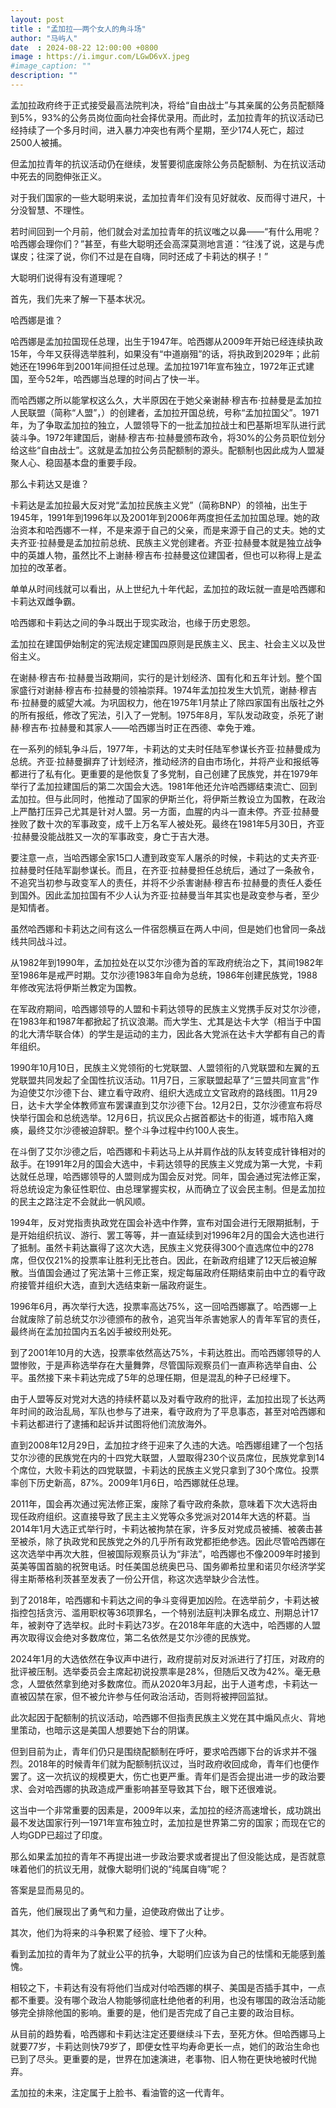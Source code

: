 ```yaml
---
layout: post
title : "孟加拉——两个女人的角斗场"
author: "马屿人"
date  : 2024-08-22 12:00:00 +0800
image : https://i.imgur.com/LGwD6vX.jpeg
#image_caption: ""
description: ""
---
```


孟加拉政府终于正式接受最高法院判决，将给“自由战士”与其亲属的公务员配额降到5%，93%的公务员岗位面向社会择优录用。而此时，孟加拉青年的抗议活动已经持续了一个多月时间，进入暴力冲突也有两个星期，至少174人死亡，超过2500人被捕。

<!--more-->

但孟加拉青年的抗议活动仍在继续，发誓要彻底废除公务员配额制、为在抗议活动中死去的同胞伸张正义。

对于我们国家的一些大聪明来说，孟加拉青年们没有见好就收、反而得寸进尺，十分没智慧、不理性。

若时间回到一个月前，他们就会对孟加拉青年的抗议嗤之以鼻——“有什么用呢？哈西娜会理你们？”甚至，有些大聪明还会高深莫测地言道：“往浅了说，这是与虎谋皮；往深了说，你们不过是在自嗨，同时还成了卡莉达的棋子！”

大聪明们说得有没有道理呢？

首先，我们先来了解一下基本状况。

哈西娜是谁？

哈西娜是孟加拉国现任总理，出生于1947年。哈西娜从2009年开始已经连续执政15年，今年又获得选举胜利，如果没有“中道崩殂”的话，将执政到2029年；此前她还在1996年到2001年间担任过总理。孟加拉1971年宣布独立，1972年正式建国，至今52年，哈西娜当总理的时间占了快一半。

而哈西娜之所以能掌权这么久，大半原因在于她父亲谢赫·穆吉布·拉赫曼是孟加拉人民联盟（简称“人盟”，）的创建者，孟加拉开国总统，号称“孟加拉国父”。1971年，为了争取孟加拉的独立，人盟领导下的一批孟加拉战士和巴基斯坦军队进行武装斗争。1972年建国后，谢赫·穆吉布·拉赫曼颁布政令，将30%的公务员职位划分给这些“自由战士”。这就是孟加拉公务员配额制的源头。配额制也因此成为人盟凝聚人心、稳固基本盘的重要手段。

那么卡莉达又是谁？

卡莉达是孟加拉最大反对党“孟加拉民族主义党”（简称BNP）的领袖，出生于1945年，1991年到1996年以及2001年到2006年两度担任孟加拉国总理。她的政治资本和哈西娜不一样，不是来源于自己的父亲，而是来源于自己的丈夫。她的丈夫齐亚·拉赫曼是孟加拉前总统、民族主义党创建者。齐亚·拉赫曼本就是独立战争中的英雄人物，虽然比不上谢赫·穆吉布·拉赫曼这位建国者，但也可以称得上是孟加拉的改革者。

单单从时间线就可以看出，从上世纪九十年代起，孟加拉的政坛就一直是哈西娜和卡莉达双雌争霸。

哈西娜和卡莉达之间的争斗既出于现实政治，也缘于历史恩怨。

孟加拉在建国伊始制定的宪法规定建国四原则是民族主义、民主、社会主义以及世俗主义。

在谢赫·穆吉布·拉赫曼当政期间，实行的是计划经济、国有化和五年计划。整个国家盛行对谢赫·穆吉布·拉赫曼的领袖崇拜。1974年孟加拉发生大饥荒，谢赫·穆吉布·拉赫曼的威望大减。为巩固权力，他在1975年1月禁止了除四家国有出版社之外的所有报纸，修改了宪法，引入了一党制。1975年8月，军队发动政变，杀死了谢赫·穆吉布·拉赫曼和其家人——哈西娜当时正在西德、幸免于难。

在一系列的倾轧争斗后，1977年，卡莉达的丈夫时任陆军参谋长齐亚·拉赫曼成为总统。齐亚·拉赫曼摒弃了计划经济，推动经济的自由市场化，并将产业和报纸等都进行了私有化。更重要的是他恢复了多党制，自己创建了民族党，并在1979年举行了孟加拉建国后的第二次国会大选。1981年他还允许哈西娜结束流亡、回到孟加拉。但与此同时，他推动了国家的伊斯兰化，将伊斯兰教设立为国教，在政治上严酷打压异己尤其是针对人盟。另一方面，血腥的内斗一直未停。齐亚·拉赫曼挫败了数十次的军事政变，成千上万名军人被处死。最终在1981年5月30日，齐亚·拉赫曼没能战胜又一次的军事政变，身亡于吉大港。

要注意一点，当哈西娜全家15口人遭到政变军人屠杀的时候，卡莉达的丈夫齐亚·拉赫曼时任陆军副参谋长。而且，在齐亚·拉赫曼担任总统后，通过了一条赦令，不追究当初参与政变军人的责任，并将不少杀害谢赫·穆吉布·拉赫曼的责任人委任到国外。因此孟加拉国有不少人认为齐亚·拉赫曼当年其实也是政变参与者，至少是知情者。

虽然哈西娜和卡莉达之间有这么一件宿怨横亘在两人中间，但是她们也曾同一条战线共同战斗过。

从1982年到1990年，孟加拉处在以艾尔沙德为首的军政府统治之下，其间1982年至1986年是戒严时期。艾尔沙德1983年自命为总统，1986年创建民族党，1988年修改宪法将伊斯兰教定为国教。

在军政府期间，哈西娜领导的人盟和卡莉达领导的民族主义党携手反对艾尔沙德，在1983年和1987年都掀起了抗议浪潮。而大学生、尤其是达卡大学（相当于中国的北大清华联合体）的学生是运动的主力，因此各大党派在达卡大学都有自己的青年组织。

1990年10月10日，民族主义党领衔的七党联盟、人盟领衔的八党联盟和左翼的五党联盟共同发起了全国性抗议活动。11月7日，三家联盟起草了“三盟共同宣言”作为迫使艾尔沙德下台、建立看守政府、组织大选成立文官政府的路线图。11月29日，达卡大学全体教师宣布罢课直到艾尔沙德下台。12月2日，艾尔沙德宣布将尽快举行国会和总统选举。12月6日，抗议民众占据首都达卡的街道，城市陷入瘫痪，最终艾尔沙德被迫辞职。整个斗争过程中约100人丧生。

在斗倒了艾尔沙德之后，哈西娜和卡莉达马上从并肩作战的队友转变成针锋相对的敌手。在1991年2月的国会大选中，卡莉达领导的民族主义党成为第一大党，卡莉达就任总理，哈西娜领导的人盟则成为国会反对党。同年，国会通过宪法修正案，将总统设定为象征性职位、由总理掌握实权，从而确立了议会民主制。但是孟加拉的民主之路注定不会就此一帆风顺。

1994年，反对党指责执政党在国会补选中作弊，宣布对国会进行无限期抵制，于是开始组织抗议、游行、罢工等等，并一直延续到对1996年2月的国会大选也进行了抵制。虽然卡莉达赢得了这次大选，民族主义党获得300个直选席位中的278席，但仅仅21%的投票率让胜利无比苍白。因此，在新政府组建了12天后被迫解散。当值国会通过了宪法第十三修正案，规定每届政府任期结束前由中立的看守政府接管并组织大选，直到大选结束新一届政府诞生。

1996年6月，再次举行大选，投票率高达75%，这一回哈西娜赢了。哈西娜一上台就废除了前总统艾尔沙德颁布的赦令，追究当年杀害她家人的青年军官的责任，最终尚在孟加拉国内五名凶手被绞刑处死。

到了2001年10月的大选，投票率依然高达75%，卡莉达胜出。而哈西娜领导的人盟惨败，于是声称选举存在大量舞弊，尽管国际观察员们一直声称选举自由、公平。虽然接下来卡莉达完成了5年的总理任期，但是混乱的种子已经埋下。

由于人盟等反对党对大选的持续杯葛以及对看守政府的批评，孟加拉出现了长达两年时间的政治乱局，军队也参与了进来，看守政府为了平息事态，甚至对哈西娜和卡莉达都进行了逮捕和起诉并试图将他们流放海外。

直到2008年12月29日，孟加拉才终于迎来了久违的大选。哈西娜组建了一个包括艾尔沙德的民族党在内的十四党大联盟，人盟取得230个议员席位，民族党拿到14个席位，大败卡莉达的四党联盟，卡莉达的民族主义党只拿到了30个席位。投票率创下历史新高，87%。2009年1月6日，哈西娜就任总理。

2011年，国会再次通过宪法修正案，废除了看守政府条款，意味着下次大选将由现任政府组织。这直接导致了民主主义党等众多党派对2014年大选的杯葛。当2014年1月大选正式举行时，卡莉达被拘禁在家，许多反对党成员被捕、被袭击甚至被杀，除了执政党和民族党之外的几乎所有政党都拒绝参选。因此尽管哈西娜在这次选举中再次大胜，但被国际观察员认为“非法”，哈西娜也不像2009年时接到英美等国首脑的祝贺电话。时任美国总统奥巴马、国务卿希拉里和诺贝尔经济学奖得主斯蒂格利茨甚至发表了一份公开信，称这次选举缺少合法性。

到了2018年，哈西娜和卡莉达之间的争斗变得更加凶险。在选举前夕，卡莉达被指控包括贪污、滥用职权等36项罪名，一个特别法庭判决罪名成立、刑期总计17年，被剥夺了选举权。此时卡莉达73岁。在2018年年底的大选中，哈西娜的人盟再次取得议会绝对多数席位，第二名依然是艾尔沙德的民族党。

2024年1月的大选依然在争议声中进行，政府提前对反对派进行了打压，对政府的批评被压制。选举委员会主席起初说投票率是28%，但随后又改为42%。毫无悬念，人盟依然拿到绝对多数席位。而从2020年3月起，出于人道考虑，卡莉达一直被囚禁在家，但不被允许参与任何政治活动，否则将被押回监狱。

此次起因于配额制的抗议活动，哈西娜不但指责民族主义党在其中煽风点火、背地里策动，也暗示这是美国人想要她下台的阴谋。

但到目前为止，青年们仍只是围绕配额制在呼吁，要求哈西娜下台的诉求并不强烈。2018年的时候青年们就为配额制抗议过，当时政府收回成命，青年们也便作罢了。这一次抗议的规模更大，伤亡也更严重。青年们是否会提出进一步的政治要求、会对哈西娜的执政造成严重影响甚至导致其下台，眼下还很难说。

这当中一个非常重要的因素是，2009年以来，孟加拉的经济高速增长，成功跳出最不发达国家行列—1971年宣布独立时，孟加拉是世界第二穷的国家；而现在它的人均GDP已超过了印度。

那么如果孟加拉的青年不再提出进一步政治要求或者提出了但没能达成，是否就意味着他们的抗议无用，就像大聪明们说的“纯属自嗨”呢？

答案是显而易见的。

首先，他们展现出了勇气和力量，迫使政府做出了让步。

其次，他们为将来的斗争积累了经验、埋下了火种。

看到孟加拉的青年为了就业公平的抗争，大聪明们应该为自己的怯懦和无能感到羞愧。

相较之下，卡莉达有没有将他们当成对付哈西娜的棋子、美国是否插手其中，一点都不重要。没有哪个政治人物能够彻底杜绝他者的利用，也没有哪国的政治活动能够完全排除他国的影响。重要的是，他们是否完成了自己主要的政治目标。

从目前的趋势看，哈西娜和卡莉达注定还要继续斗下去，至死方休。但哈西娜马上就要77岁，卡莉达则快79岁了，即便女性平均寿命更长一点，她们的政治生命也已到了尽头。更重要的是，世界在加速演进，老事物、旧人物在更快地被时代抛弃。

孟加拉的未来，注定属于上脸书、看油管的这一代青年。

<!--END-->